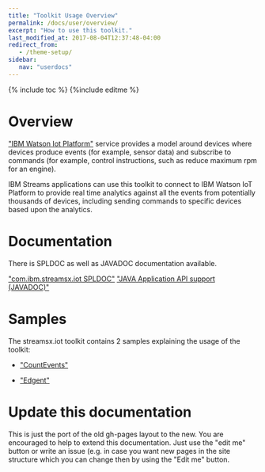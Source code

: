 ```yaml
---
title: "Toolkit Usage Overview"
permalink: /docs/user/overview/
excerpt: "How to use this toolkit."
last_modified_at: 2017-08-04T12:37:48-04:00
redirect_from:
   - /theme-setup/
sidebar:
   nav: "userdocs"
---
```

{% include toc %}
{%include editme %}


# Overview

["IBM Watson Iot Platform"](https://internetofthings.ibmcloud.com/) service provides a model around devices where devices produce events (for example, sensor data) and subscribe to commands (for example, control instructions, such as reduce maximum rpm for an engine).

IBM Streams applications can use this toolkit to connect to IBM Watson IoT Platform to provide real time analytics against all the events from potentially thousands of devices, including sending commands to specific devices based upon the analytics. 


# Documentation

There is SPLDOC as well as JAVADOC documentation available.

["com.ibm.streamsx.iot SPLDOC"]({{site.url}}/streamsx.iot/doc/spldoc/html/index.html)
["JAVA Application API support (JAVADOC)"]({{site.url}}/streamsx.iot/doc/javadoc/index.html)


# Samples

The streamsx.iot toolkit contains 2 samples explaining the usage of the toolkit:

* ["CountEvents"]({{site.url}}/streamsx.iot/doc/samples/CountEvents/doc/spldoc/html/index.html)

* ["Edgent"]({{site.url}}/streamsx.iot/doc/samples/Edgent/doc/spldoc/html/index.html)



# Update this documentation

This is just the port of the old gh-pages layout to the new.
You are encouraged to help to extend this documentation. Just use the "edit me" button or write an issue (e.g. in case you want new pages in the site structure which you can change then by using the "Edit me" button.
